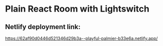 # Plain React Room with Lightswitch

Netlify deployment link:
---
https://62af90d0446d521346d29b3a--playful-palmier-b33e6a.netlify.app/
